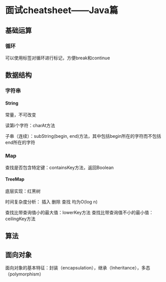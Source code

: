 # 面试cheatsheet——Java篇

## 基础运算

### 循环

可以使用标签对循环进行标记，方便break和continue

## 数据结构

### 字符串

#### String

常量，不可改变

读第i个字符：charAt方法

子串（连续）：subString(begin, end)方法，其中包括begin所在的字符而不包括end所在的字符



### Map
查找是否包含特定键：containsKey方法，返回Boolean

#### TreeMap
底层实现：红黑树

时间复杂度分析：
插入 删除 查找 均为O(log n)

查找比带查询值小的最大值：lowerKey方法
查找比带查询值不小的最小值：ceilingKey方法

## 算法

## 面向对象

面向对象的基本特征：封装（encapsulation），继承（Inheritance），多态（polymorphism）
